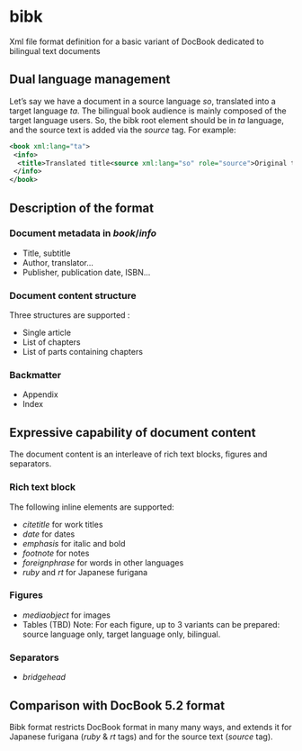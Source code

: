 # bibk
Xml file format definition for a basic variant of DocBook dedicated to bilingual text documents

## Dual language management
Let’s say we have a document in a source language _so_, translated into a target language _ta_. The bilingual book audience is mainly composed of the target language users. So, the bibk root element should be in _ta_ language, and the source text is added via the _source_ tag. For example:
```xml
<book xml:lang="ta">
 <info>
  <title>Translated title<source xml:lang="so" role="source">Original title</source></title>
 </info>
</book>
```

## Description of the format
### Document metadata in _book_/_info_
- Title, subtitle
- Author, translator...
- Publisher, publication date, ISBN...

### Document content structure
Three structures are supported :
- Single article
- List of chapters
- List of parts containing chapters

### Backmatter
- Appendix
- Index

## Expressive capability of document content
The document content is an interleave of rich text blocks, figures and separators.

### Rich text block
The following inline elements are supported:
- _citetitle_ for work titles
- _date_ for dates
- _emphasis_ for italic and bold
- _footnote_ for notes
- _foreignphrase_ for words in other languages
- _ruby_ and _rt_ for Japanese furigana

### Figures
- _mediaobject_ for images
- Tables (TBD)
Note: For each figure, up to 3 variants can be prepared: source language only, target language only, bilingual.

### Separators
- _bridgehead_

## Comparison with DocBook 5.2 format
Bibk format restricts DocBook format in many many ways, and extends it for Japanese furigana (_ruby_ & _rt_ tags) and for the source text (_source_ tag).
